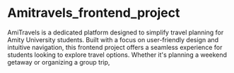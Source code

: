 # Amitravels_frontend_project
AmiTravels is a dedicated platform designed to simplify travel planning for Amity University students. Built with a focus on user-friendly design and intuitive navigation, this frontend project offers a seamless experience for students looking to explore travel options. Whether it's planning a weekend getaway or organizing a group trip, 
